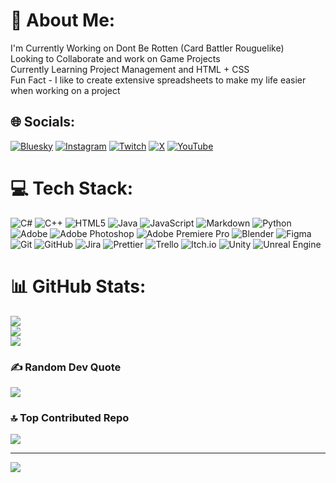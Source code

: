 # 💫 About Me:
I'm Currently Working on Dont Be Rotten (Card Battler Rouguelike)<br>Looking to Collaborate and work on Game Projects<br>Currently Learning Project Management and HTML + CSS<br>Fun Fact - I like to create extensive spreadsheets to make my life easier when working on a project


## 🌐 Socials:
[![Bluesky](https://img.shields.io/badge/bluesky-0285FF?style=for-the-badge&logo=bluesky&logoColor=%23FFFFFF)](https://bsky.app/profile/like7og.bsky.social) [![Instagram](https://img.shields.io/badge/Instagram-%23E4405F.svg?logo=Instagram&logoColor=white)](https://instagram.com/like7.creations) [![Twitch](https://img.shields.io/badge/Twitch-%239146FF.svg?logo=Twitch&logoColor=white)](https://twitch.tv/like7_og) [![X](https://img.shields.io/badge/X-black.svg?logo=X&logoColor=white)](https://x.com/Like7OG) [![YouTube](https://img.shields.io/badge/YouTube-%23FF0000.svg?logo=YouTube&logoColor=white)](https://youtube.com/@Like7Creates) 

# 💻 Tech Stack:
![C#](https://img.shields.io/badge/c%23-%23239120.svg?style=flat&logo=csharp&logoColor=white) ![C++](https://img.shields.io/badge/c++-%2300599C.svg?style=flat&logo=c%2B%2B&logoColor=white) ![HTML5](https://img.shields.io/badge/html5-%23E34F26.svg?style=flat&logo=html5&logoColor=white) ![Java](https://img.shields.io/badge/java-%23ED8B00.svg?style=flat&logo=openjdk&logoColor=white) ![JavaScript](https://img.shields.io/badge/javascript-%23323330.svg?style=flat&logo=javascript&logoColor=%23F7DF1E) ![Markdown](https://img.shields.io/badge/markdown-%23000000.svg?style=flat&logo=markdown&logoColor=white) ![Python](https://img.shields.io/badge/python-3670A0?style=flat&logo=python&logoColor=ffdd54) ![Adobe](https://img.shields.io/badge/adobe-%23FF0000.svg?style=flat&logo=adobe&logoColor=white) ![Adobe Photoshop](https://img.shields.io/badge/adobe%20photoshop-%2331A8FF.svg?style=flat&logo=adobe%20photoshop&logoColor=white) ![Adobe Premiere Pro](https://img.shields.io/badge/Adobe%20Premiere%20Pro-9999FF.svg?style=flat&logo=Adobe%20Premiere%20Pro&logoColor=white) ![Blender](https://img.shields.io/badge/blender-%23F5792A.svg?style=flat&logo=blender&logoColor=white) ![Figma](https://img.shields.io/badge/figma-%23F24E1E.svg?style=flat&logo=figma&logoColor=white) ![Git](https://img.shields.io/badge/git-%23F05033.svg?style=flat&logo=git&logoColor=white) ![GitHub](https://img.shields.io/badge/github-%23121011.svg?style=flat&logo=github&logoColor=white) ![Jira](https://img.shields.io/badge/jira-%230A0FFF.svg?style=flat&logo=jira&logoColor=white) ![Prettier](https://img.shields.io/badge/prettier-%23F7B93E.svg?style=flat&logo=prettier&logoColor=black) ![Trello](https://img.shields.io/badge/Trello-%23026AA7.svg?style=flat&logo=Trello&logoColor=white) ![Itch.io](https://img.shields.io/badge/Itch-%23FF0B34.svg?style=flat&logo=Itch.io&logoColor=white) ![Unity](https://img.shields.io/badge/unity-%23000000.svg?style=flat&logo=unity&logoColor=white) ![Unreal Engine](https://img.shields.io/badge/unrealengine-%23313131.svg?style=flat&logo=unrealengine&logoColor=white)
# 📊 GitHub Stats:
![](https://github-readme-stats.vercel.app/api?username=Like7-Creations&theme=merko&hide_border=false&include_all_commits=true&count_private=true)<br/>
![](https://nirzak-streak-stats.vercel.app/?user=Like7-Creations&theme=merko&hide_border=false)<br/>
![](https://github-readme-stats.vercel.app/api/top-langs/?username=Like7-Creations&theme=merko&hide_border=false&include_all_commits=true&count_private=true&layout=compact)

### ✍️ Random Dev Quote
![](https://quotes-github-readme.vercel.app/api?type=horizontal&theme=merko)

### 🔝 Top Contributed Repo
![](https://github-contributor-stats.vercel.app/api?username=Like7-Creations&limit=5&theme=merko&combine_all_yearly_contributions=true)

---
[![](https://visitcount.itsvg.in/api?id=Like7-Creations&icon=2&color=3)](https://visitcount.itsvg.in)

<!-- Proudly created with GPRM ( https://gprm.itsvg.in ) -->
